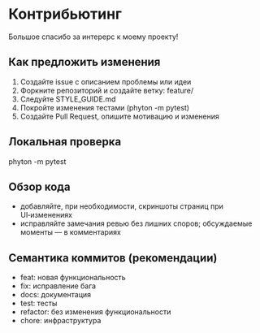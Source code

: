 # Контрибьютинг

Большое спасибо за интерерс к моему проекту!

## Как предложить изменения

1. Создайте issue с описанием проблемы или идеи
2. Форкните репозиторий и создайте ветку: feature/<short-name>
3. Следуйте STYLE_GUIDE.md
4. Покройте изменения тестами (phyton -m pytest)
5. Создайте Pull Request, опишите мотивацию и изменения

## Локальная проверка

phyton -m pytest

## Обзор кода

*   добавляйте, при необходимости, скриншоты страниц при UI‑изменениях
*   исправляйте замечания ревью без лишних споров; обсуждаемые моменты — в комментариях

## Семантика коммитов (рекомендации)

*   feat: новая функциональность
*   fix: исправление бага
*   docs: документация
*   test: тесты
*   refactor: без изменения функциональности
*   chore: инфраструктура